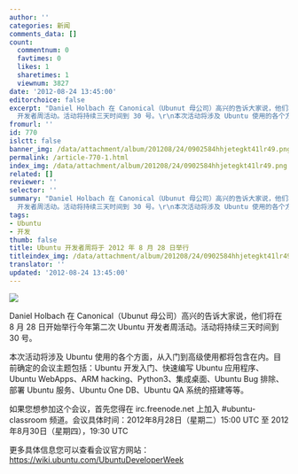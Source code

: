 ```yaml
---
author: ''
categories: 新闻
comments_data: []
count:
  commentnum: 0
  favtimes: 0
  likes: 1
  sharetimes: 1
  viewnum: 3827
date: '2012-08-24 13:45:00'
editorchoice: false
excerpt: "Daniel Holbach 在 Canonical（Ubunut 母公司）高兴的告诉大家说，他们将在 8 月 28 日开始举行今年第二次 Ubuntu
  开发者周活动。活动将持续三天时间到 30 号。\r\n本次活动将涉及 Ubuntu 使用的各个方面，从入门到高级 ..."
fromurl: ''
id: 770
islctt: false
banner_img: /data/attachment/album/201208/24/0902584hhjetegkt41lr49.png
permalink: /article-770-1.html
index_img: /data/attachment/album/201208/24/0902584hhjetegkt41lr49.png
related: []
reviewer: ''
selector: ''
summary: "Daniel Holbach 在 Canonical（Ubunut 母公司）高兴的告诉大家说，他们将在 8 月 28 日开始举行今年第二次 Ubuntu
  开发者周活动。活动将持续三天时间到 30 号。\r\n本次活动将涉及 Ubuntu 使用的各个方面，从入门到高级 ..."
tags:
- Ubuntu
- 开发
thumb: false
title: Ubuntu 开发者周将于 2012 年 8 月 28 日举行
titleindex_img: /data/attachment/album/201208/24/0902584hhjetegkt41lr49.png
translator: ''
updated: '2012-08-24 13:45:00'
---
```


![](/data/attachment/album/201208/24/0902584hhjetegkt41lr49.png)


Daniel Holbach 在 Canonical（Ubunut 母公司）高兴的告诉大家说，他们将在 8 月 28 日开始举行今年第二次 Ubuntu 开发者周活动。活动将持续三天时间到 30 号。


本次活动将涉及 Ubuntu 使用的各个方面，从入门到高级使用都将包含在内。目前确定的会议主题包括：Ubuntu 开发入门、快速编写 Ubuntu 应用程序、Ubuntu WebApps、ARM hacking、Python3、集成桌面、Ubuntu Bug 排除、部署 Ubuntu 服务、Ubuntu One DB、Ubuntu QA 系统的搭建等等。


如果您想参加这个会议，首先您得在 irc.freenode.net 上加入 #ubuntu-classroom 频道。会议具体时间：2012年8月28日（星期二）15:00 UTC 至 2012年8月30日（星期四），19:30 UTC


更多具体信息您可以查看会议官方网站：<https://wiki.ubuntu.com/UbuntuDeveloperWeek>